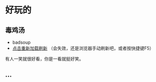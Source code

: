 # 好玩的

## 毒鸡汤
- badsoup
- [点击重新加载刷新](/#!AmArti/Ar2-Play/Sentences.md#) （会失效，还是浏览器手动刷新吧，或者按快捷键F5）

<!-- Body -->
<p id="badsoup">有人一笑就很好看，你是一看就挺好笑。</p>

<!-- Footer -->

<script>
  var xhr = new XMLHttpRequest();
  xhr.open('get', 'https://www.7ed.net/soup/api');
  xhr.onreadystatechange = function () {
    if (xhr.readyState === 4) {
      var data = JSON.parse(xhr.responseText);
      var badsoup = document.getElementById('badsoup');
      badsoup.innerText = data.badsoup;
    }
  }
  xhr.send();
</script>

## …